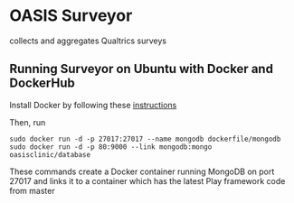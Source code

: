 # OASIS Surveyor
collects and aggregates Qualtrics surveys

Running Surveyor on Ubuntu with Docker and DockerHub
---------------
Install Docker by following these [instructions](https://docs.docker.com/installation/ubuntulinux/)

Then, run
```
sudo docker run -d -p 27017:27017 --name mongodb dockerfile/mongodb 
sudo docker run -d -p 80:9000 --link mongodb:mongo oasisclinic/database
```
These commands create a Docker container running MongoDB on port 27017 and links it to a container which has the latest Play framework code from master